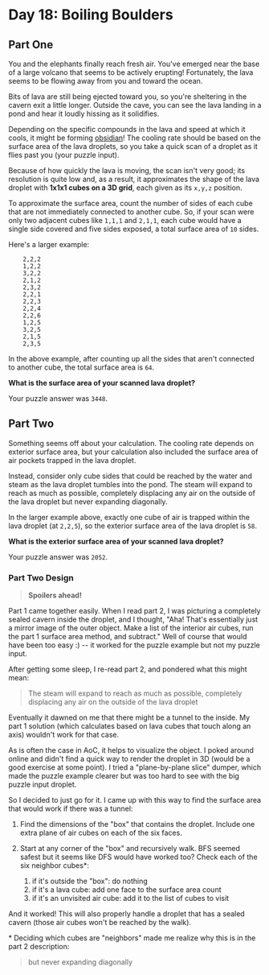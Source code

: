 # Day 18: Boiling Boulders

## Part One

You and the elephants finally reach fresh air. You've emerged near the
base of a large volcano that seems to be actively erupting! Fortunately,
the lava seems to be flowing away from you and toward the ocean.

Bits of lava are still being ejected toward you, so you're sheltering in
the cavern exit a little longer. Outside the cave, you can see the lava
landing in a pond and hear it loudly hissing as it solidifies.

Depending on the specific compounds in the lava and speed at which it
cools, it might be forming
[obsidian](https://en.wikipedia.org/wiki/Obsidian)! The cooling rate
should be based on the surface area of the lava droplets, so you take a
quick scan of a droplet as it flies past you (your puzzle input).

Because of how quickly the lava is moving, the scan isn't very good; its
resolution is quite low and, as a result, it approximates the shape of
the lava droplet with **1x1x1 cubes on a 3D grid**, each given as its
`x,y,z` position.

To approximate the surface area, count the number of sides of each cube
that are not immediately connected to another cube. So, if your scan
were only two adjacent cubes like `1,1,1` and `2,1,1`, each cube would
have a single side covered and five sides exposed, a total surface area
of `10` sides.

Here's a larger example:

```
    2,2,2
    1,2,2
    3,2,2
    2,1,2
    2,3,2
    2,2,1
    2,2,3
    2,2,4
    2,2,6
    1,2,5
    3,2,5
    2,1,5
    2,3,5
```

In the above example, after counting up all the sides that aren't
connected to another cube, the total surface area is `64`.

**What is the surface area of your scanned lava droplet?**

Your puzzle answer was `3448`.

## Part Two

Something seems off about your calculation. The cooling rate depends on
exterior surface area, but your calculation also included the surface
area of air pockets trapped in the lava droplet.

Instead, consider only cube sides that could be reached by the water and
steam as the lava droplet tumbles into the pond. The steam will expand
to reach as much as possible, completely displacing any air on the
outside of the lava droplet but never expanding diagonally.

In the larger example above, exactly one cube of air is trapped within
the lava droplet (at `2,2,5`), so the exterior surface area of the lava
droplet is `58`.

**What is the exterior surface area of your scanned lava droplet?**

Your puzzle answer was `2052`.

### Part Two Design

> **Spoilers ahead!**

Part 1 came together easily. When I read part 2, I was picturing a completely sealed cavern inside the droplet, and I thought, "Aha! That's essentially just a mirror image of the outer object. Make a list of the interior air cubes, run the part 1 surface area method, and subtract." Well of course that would have been too easy :) -- it worked for the puzzle example but not my puzzle input.

After getting some sleep, I re-read part 2, and pondered what this might mean:

> The steam will expand to reach as much as possible, completely displacing any air on the outside of the lava droplet

Eventually it dawned on me that there might be a tunnel to the inside. My part 1 solution (which calculates based on lava cubes that touch along an axis) wouldn't work for that case.

As is often the case in AoC, it helps to visualize the object. I poked around online and didn't find a quick way to render the droplet in 3D (would be a good exercise at some point). I tried a "plane-by-plane slice" dumper, which made the puzzle example clearer but was too hard to see with the big puzzle input droplet.

So I decided to just go for it. I came up with this way to find the surface area that would work if there was a tunnel:

1. Find the dimensions of the "box" that contains the droplet. Include one extra plane of air cubes on each of the six faces.

1. Start at any corner of the "box" and recursively walk. BFS seemed safest but it seems like DFS would have worked too? Check each of the six neighbor cubes\*:
   1. if it's outside the "box": do nothing
   1. if it's a lava cube: add one face to the surface area count
   1. if it's an unvisited air cube: add it to the list of cubes to visit

And it worked! This will also properly handle a droplet that has a sealed cavern (those air cubes won't be reached by the walk).

\* Deciding which cubes are "neighbors" made me realize why this is in the part 2 description:

> but never expanding diagonally
